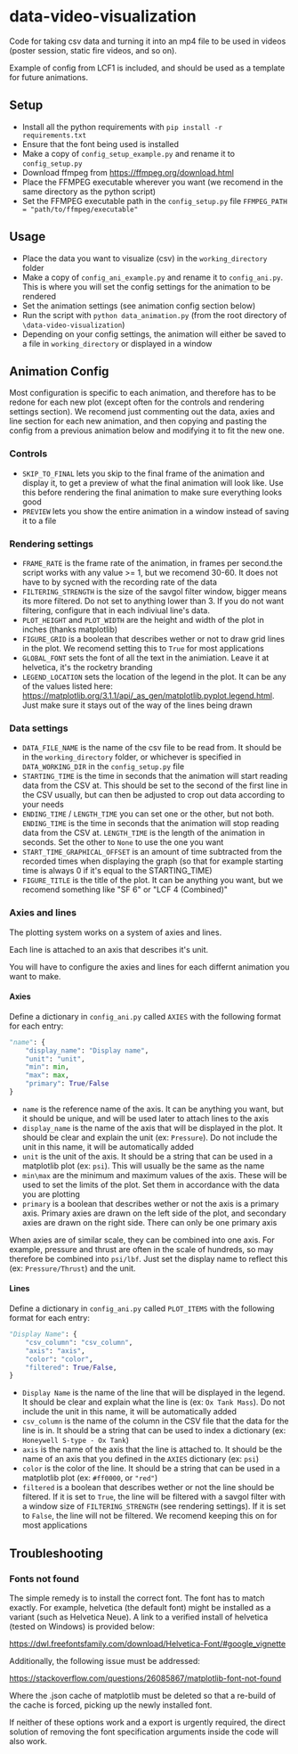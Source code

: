 # data-video-visualization
Code for taking csv data and turning it into an mp4 file to be used in videos (poster session, static fire videos, and so on). 

Example of config from LCF1 is included, and should be used as a template for future animations.

## Setup

- Install all the python requirements with `pip install -r requirements.txt`
- Ensure that the font being used is installed
- Make a copy of `config_setup_example.py` and rename it to `config_setup.py`
- Download ffmpeg from https://ffmpeg.org/download.html
- Place the FFMPEG executable wherever you want (we recomend in the same directory as the python script)
- Set the FFMPEG executable path in the `config_setup.py` file `FFMPEG_PATH = "path/to/ffmpeg/executable"`
  
## Usage

- Place the data you want to visualize (csv) in the `working_directory` folder
- Make a copy of `config_ani_example.py` and rename it to `config_ani.py`. This is where you will set the config settings for the animation to be rendered
- Set the animation settings (see animation config section below)
- Run the script with `python data_animation.py` (from the root directory of `\data-video-visualization`)
- Depending on your config settings, the animation will either be saved to a file in `working_directory` or displayed in a window

## Animation Config

Most configuration is specific to each animation, and therefore has to be redone for each new plot (except often for the controls and rendering settings section). We recomend just commenting out the data, axies and line section for each new animation, and then copying and pasting the config from a previous animation below and modifying it to fit the new one.

### Controls

- `SKIP_TO_FINAL` lets you skip to the final frame of the animation and display it, to get a preview of what the final animation will look like. Use this before rendering the final animation to make sure everything looks good
- `PREVIEW` lets you show the entire animation in a window instead of saving it to a file

### Rendering settings

- `FRAME_RATE` is the frame rate of the animation, in frames per second.the script works with any value >= 1, but we recomend 30-60. It does not have to by sycned with the recording rate of the data
- `FILTERING_STRENGTH` is the size of the savgol filter window, bigger means its more filtered. Do not set to anything lower than 3. If you do not want filtering, configure that in each indiviual line's data.
- `PLOT_HEIGHT` and `PLOT_WIDTH` are the height and width of the plot in inches (thanks matplotlib)
- `FIGURE_GRID` is a boolean that describes wether or not to draw grid lines in the plot. We recomend setting this to `True` for most applications
- `GLOBAL_FONT` sets the font of all the text in the animiation. Leave it at helvetica, it's the rocketry branding
- `LEGEND_LOCATION` sets the location of the legend in the plot. It can be any of the values listed here: https://matplotlib.org/3.1.1/api/_as_gen/matplotlib.pyplot.legend.html. Just make sure it stays out of the way of the lines being drawn

### Data settings

- `DATA_FILE_NAME` is the name of the csv file to be read from. It should be in the `working_directory` folder, or whichever is specified in `DATA_WORKING_DIR` in the `config_setup.py` file
- `STARTING_TIME` is the time in seconds that the animation will start reading data from the CSV at. This should be set to the second of the first line in the CSV usually, but can then be adjusted to crop out data according to your needs
- `ENDING_TIME` / `LENGTH_TIME` you can set one or the other, but not both. `ENDING_TIME` is the time in seconds that the animation will stop reading data from the CSV at. `LENGTH_TIME` is the length of the animation in seconds. Set the other to `None` to use the one you want
- `START_TIME_GRAPHICAL_OFFSET` is an amount of time subtracted from the recorded times when displaying the graph (so that for example starting time is always 0 if it's equal to the STARTING_TIME)
- `FIGURE_TITLE` is the title of the plot. It can be anything you want, but we recomend something like "SF 6" or "LCF 4 (Combined)"

### Axies and lines

The plotting system works on a system of axies and lines.

Each line is attached to an axis that describes it's unit.

You will have to configure the axies and lines for each differnt animation you want to make.

#### Axies

Define a dictionary in `config_ani.py` called `AXIES` with the following format for each entry:

```python
"name": {
    "display_name": "Display name",
    "unit": "unit",
    "min": min,
    "max": max,
    "primary": True/False
}
```

- `name` is the reference name of the axis. It can be anything you want, but it should be unique, and will be used later to attach lines to the axis
- `display_name` is the name of the axis that will be displayed in the plot. It should be clear and explain the unit (ex: `Pressure`). Do not include the unit in this name, it will be automatically added
- `unit` is the unit of the axis. It should be a string that can be used in a matplotlib plot (ex: `psi`). This will usually be the same as the name
- `min\max` are the minimum and maximum values of the axis. These will be used to set the limits of the plot. Set them in accordance with the data you are plotting
- `primary` is a boolean that describes wether or not the axis is a primary axis. Primary axies are drawn on the left side of the plot, and secondary axies are drawn on the right side. There can only be one primary axis

When axies are of similar scale, they can be combined into one axis. For example, pressure and thrust are often in the scale of hundreds, so may therefore be combined into `psi/lbf`. Just set the display name to reflect this (ex: `Pressure/Thrust`) and the unit.

#### Lines

Define a dictionary in `config_ani.py` called `PLOT_ITEMS` with the following format for each entry:

```python
"Display Name": {
    "csv_column": "csv_column",
    "axis": "axis",
    "color": "color",
    "filtered": True/False,
}
```

- `Display Name` is the name of the line that will be displayed in the legend. It should be clear and explain what the line is (ex: `Ox Tank Mass`). Do not include the unit in this name, it will be automatically added
- `csv_column` is the name of the column in the CSV file that the data for the line is in. It should be a string that can be used to index a dictionary (ex: `Honeywell S-type - Ox Tank`)
- `axis` is the name of the axis that the line is attached to. It should be the name of an axis that you defined in the `AXIES` dictionary (ex: `psi`)
- `color` is the color of the line. It should be a string that can be used in a matplotlib plot (ex: `#ff0000`, or `"red"`)
- `filtered` is a boolean that describes wether or not the line should be filtered. If it is set to `True`, the line will be filtered with a savgol filter with a window size of `FILTERING_STRENGTH` (see rendering settings). If it is set to `False`, the line will not be filtered. We recomend keeping this on for most applications


## Troubleshooting

### Fonts not found

The simple remedy is to install the correct font. The font has to match exactly. For example, helvetica (the default font) might be installed as a variant (such as Helvetica Neue). A link to a verified install of helvetica (tested on Windows) is provided below:

https://dwl.freefontsfamily.com/download/Helvetica-Font/#google_vignette

Additionally, the following issue must be addressed:

https://stackoverflow.com/questions/26085867/matplotlib-font-not-found

Where the .json cache of matplotlib must be deleted so that a re-build of the cache is forced, picking up the newly installed font.

If neither of these options work and a export is urgently required, the direct solution of removing the font specification arguments inside the code will also work.

